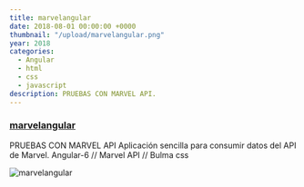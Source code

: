 ```yaml
---
title: marvelangular
date: 2018-08-01 00:00:00 +0000
thumbnail: "/upload/marvelangular.png"
year: 2018
categories:
  - Angular
  - html
  - css
  - javascript
description: PRUEBAS CON MARVEL API.
---
```


### [marvelangular](https://marvelapp-eb0b6.firebaseapp.com/)

PRUEBAS CON MARVEL API
Aplicación sencilla para consumir datos del API de Marvel.
Angular-6 // Marvel API // Bulma css

![marvelangular](/upload/marvelangular.png)
